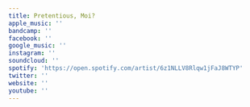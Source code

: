 ```yaml
---
title: Pretentious, Moi?
apple_music: ''
bandcamp: ''
facebook: ''
google_music: ''
instagram: ''
soundcloud: ''
spotify: 'https://open.spotify.com/artist/6z1NLLV8Rlqw1jFaJ8WTYP'
twitter: ''
website: ''
youtube: ''
---
```

